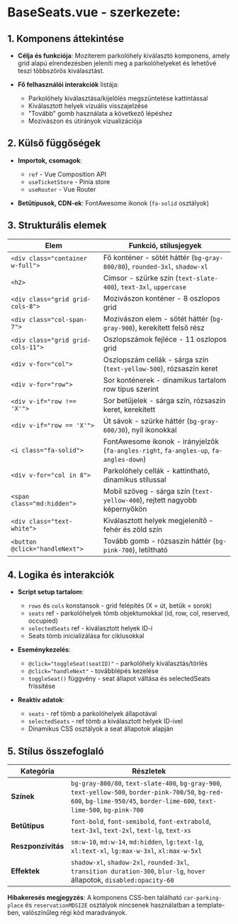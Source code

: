 
# **BaseSeats.vue - szerkezete:**

## **1. Komponens áttekintése**

- **Célja és funkciója**: Moziterem parkolóhely kiválasztó komponens, amely grid alapú elrendezésben jeleníti meg a parkolóhelyeket és lehetővé teszi többszörös kiválasztást.

- **Fő felhasználói interakciók** listája:
  - Parkolóhely kiválasztása/kijelölés megszüntetése kattintással
  - Kiválasztott helyek vizuális visszajelzése
  - "Tovább" gomb használata a következő lépéshez
  - Mozivászon és útirányok vizualizációja

## **2. Külső függőségek**

- **Importok, csomagok**:
  - `ref` - Vue Composition API
  - `useTicketStore` - Pinia store
  - `useRouter` - Vue Router

- **Betűtípusok, CDN-ek**: FontAwesome ikonok (`fa-solid` osztályok)

## **3. Strukturális elemek**

| **Elem** | **Funkció, stílusjegyek** |
|----------|---------------------------|
| `<div class="container w-full">` | Fő konténer - sötét háttér (`bg-gray-800/80`), `rounded-3xl`, `shadow-xl` |
| `<h2>` | Címsor - szürke szín (`text-slate-400`), `text-3xl`, `uppercase` |
| `<div class="grid grid-cols-8">` | Mozivászon konténer - 8 oszlopos grid |
| `<div class="col-span-7">` | Mozivászon elem - sötét háttér (`bg-gray-900`), kerekített felső rész |
| `<div class="grid grid-cols-11">` | Oszlopszámok fejléce - 11 oszlopos grid |
| `<div v-for="col">` | Oszlopszám cellák - sárga szín (`text-yellow-500`), rózsaszín keret |
| `<div v-for="row">` | Sor konténerek - dinamikus tartalom row típus szerint |
| `<div v-if="row !== 'X'">` | Sor betűjelek - sárga szín, rózsaszín keret, kerekített |
| `<div v-if="row == 'X'">` | Út sávok - szürke háttér (`bg-gray-600/30`), nyíl ikonokkal |
| `<i class="fa-solid">` | FontAwesome ikonok - irányjelzők (`fa-angles-right`, `fa-angles-up`, `fa-angles-down`) |
| `<div v-for="col in 8">` | Parkolóhely cellák - kattintható, dinamikus stílussal |
| `<span class="md:hidden">` | Mobil szöveg - sárga szín (`text-yellow-400`), rejtett nagyobb képernyőkön |
| `<div class="text-white">` | Kiválasztott helyek megjelenítő - fehér és zöld szín |
| `<button @click="handleNext">` | Tovább gomb - rózsaszín háttér (`bg-pink-700`), letiltható |

## **4. Logika és interakciók**

- **Script setup tartalom**:
  - `rows` és `cols` konstansok - grid felépítés (X = út, betűk = sorok)
  - `seats` ref - parkolóhelyek tömb objektumokkal (id, row, col, reserved, occupied)
  - `selectedSeats` ref - kiválasztott helyek ID-i
  - Seats tömb inicializálása for ciklusokkal

- **Eseménykezelés**:
  - `@click="toggleSeat(seatID)"` - parkolóhely kiválasztás/törlés
  - `@click="handleNext"` - továbblépés kezelése
  - `toggleSeat()` függvény - seat állapot váltása és selectedSeats frissítése

- **Reaktív adatok**:
  - `seats` - ref tömb a parkolóhelyek állapotával
  - `selectedSeats` - ref tömb a kiválasztott helyek ID-ivel
  - Dinamikus CSS osztályok a seat állapotok alapján

## **5. Stílus összefoglaló**

| **Kategória** | **Részletek** |
|---------------|---------------|
| **Színek** | `bg-gray-800/80`, `text-slate-400`, `bg-gray-900`, `text-yellow-500`, `border-pink-700/50`, `bg-red-600`, `bg-lime-950/45`, `border-lime-600`, `text-lime-500`, `bg-pink-700` |
| **Betűtípus** | `font-bold`, `font-semibold`, `font-extrabold`, `text-3xl`, `text-2xl`, `text-lg`, `text-xs` |
| **Reszponzivitás** | `sm:w-10`, `md:w-14`, `md:hidden`, `lg:text-lg`, `xl:text-xl`, `lg:max-w-3xl`, `xl:max-w-5xl` |
| **Effektek** | `shadow-xl`, `shadow-2xl`, `rounded-3xl`, `transition duration-300`, `blur-lg`, `hover` állapotok, `disabled:opacity-60` |

**Hibakeresés megjegyzés**: A komponens CSS-ben található `car-parking-place` és `reservationMDSIZE` osztályok nincsenek használatban a template-ben, valószínűleg régi kód maradványok.